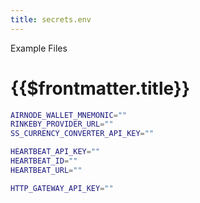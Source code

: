 ```yaml
---
title: secrets.env
---
```

<TitleSpan>Example Files</TitleSpan>
# {{$frontmatter.title}}

```sh
AIRNODE_WALLET_MNEMONIC=""
RINKEBY_PROVIDER_URL=""
SS_CURRENCY_CONVERTER_API_KEY=""

HEARTBEAT_API_KEY=""
HEARTBEAT_ID=""
HEARTBEAT_URL=""

HTTP_GATEWAY_API_KEY=""
```
